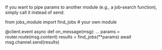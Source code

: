 If you want to pipe params to another module (e.g., a job‑search function), simply call it instead of send:

from jobs_module import find_jobs        # your own module

@client.event
async def on_message(msg):
    ...
    params = router.route(msg.content)
    results = find_jobs(**params)
    await msg.channel.send(results)
